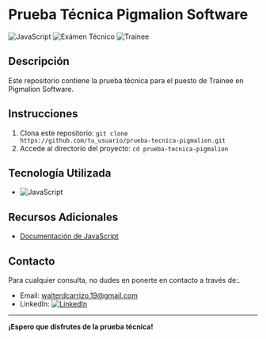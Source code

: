 # Prueba Técnica Pigmalion Software

![JavaScript](https://img.shields.io/badge/JavaScript-ES6-yellow)
![Exámen Técnico](https://img.shields.io/badge/Ex%C3%A1men-T%C3%A9cnico-blue)
![Trainee](https://img.shields.io/badge/Rol-Trainee-green)

## Descripción

Este repositorio contiene la prueba técnica para el puesto de Trainee en Pigmalion Software.

## Instrucciones

1. Clona este repositorio: `git clone https://github.com/tu_usuario/prueba-tecnica-pigmalion.git`
2. Accede al directorio del proyecto: `cd prueba-tecnica-pigmalion`

## Tecnología Utilizada

- ![JavaScript](https://img.shields.io/badge/JavaScript-ES6-yellow)

## Recursos Adicionales

- [Documentación de JavaScript](https://developer.mozilla.org/es/docs/Web/JavaScript)

## Contacto

Para cualquier consulta, no dudes en ponerte en contacto a través de:.
- Email: walterdcarrizo.19@gmail.com
- LinkedIn: [![LinkedIn](https://img.shields.io/badge/LinkedIn-Profile-blue)](https://www.linkedin.com/in/walter-daniel-carrizo/)
---

**¡Espero que disfrutes de la prueba técnica!**
